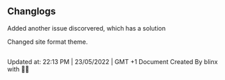## Changlogs

Added another issue discorvered, which has a solution

Changed site format theme.

##

Updated at: 22:13 PM | 23/05/2022 | GMT +1
Document Created By blinx with 🖤😽
